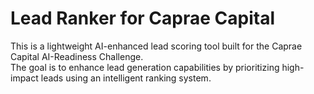 # Lead Ranker for Caprae Capital

This is a lightweight AI-enhanced lead scoring tool built for the Caprae Capital AI-Readiness Challenge.  
The goal is to enhance lead generation capabilities by prioritizing high-impact leads using an intelligent ranking system.


